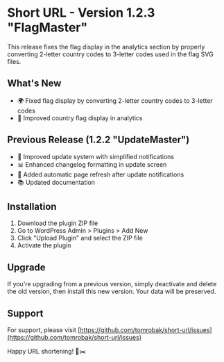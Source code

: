 # Short URL - Version 1.2.3 "FlagMaster"

This release fixes the flag display in the analytics section by properly converting 2-letter country codes to 3-letter codes used in the flag SVG files.

## What's New

- 🌍 Fixed flag display by converting 2-letter country codes to 3-letter codes
- 🔄 Improved country flag display in analytics

## Previous Release (1.2.2 "UpdateMaster")

- 🔄 Improved update system with simplified notifications
- 📊 Enhanced changelog formatting in update screen
- 🔄 Added automatic page refresh after update notifications
- 📚 Updated documentation

## Installation

1. Download the plugin ZIP file
2. Go to WordPress Admin > Plugins > Add New
3. Click "Upload Plugin" and select the ZIP file
4. Activate the plugin

## Upgrade

If you're upgrading from a previous version, simply deactivate and delete the old version, then install this new version. Your data will be preserved.

## Support

For support, please visit [https://github.com/tomrobak/short-url/issues](https://github.com/tomrobak/short-url/issues)

Happy URL shortening! 🔗✂️